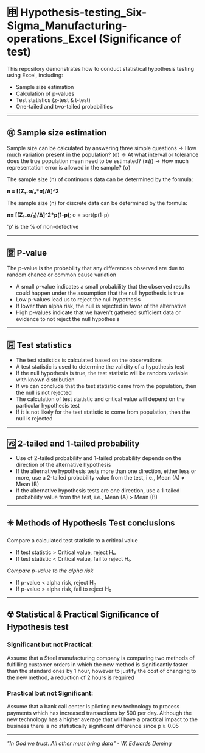 # 🈸 Hypothesis-testing_Six-Sigma_Manufacturing-operations_Excel (Significance of test)
This repository demonstrates how to conduct statistical hypothesis testing using Excel, including: 
- Sample size estimation
- Calculation of p-values
- Test statistics (z-test & t-test)
- One-tailed and two-tailed probabilities

---

## 🉑 Sample size estimation
Sample size can be calculated by answering three simple questions
-> How much variation present in the population? (σ)
-> At what interval or tolerance does the true population mean need to be estimated? (±Δ)
-> How much representation error is allowed in the sample? (α)

The sample size (n) of continuous data can be determined by the formula: 

**n = [(Z₁₋α/₂*σ)/Δ]^2**

The sample size (n) for discrete data can be determined by the formula:

**n= [(Z₁₋α/₂)/Δ]^2*p(1-p)**; σ = sqrt(p(1-p)

'p' is the % of non-defective

---

## 🈺 P-value
The p-value is the probability that any differences observed are due to random chance or common cause variation
- A small p-value indicates a small probability that the observed results could happen under the assumption that the null hypothesis is true
- Low p-values lead us to reject the null hypothesis
- If lower than alpha risk, the null is rejected in favor of the alternative
- High p-values indicate that we haven't gathered sufficient data or evidence to not reject the null hypothesis

---

## 🈷️ Test statistics
- The test statistics is calculated based on the observations
- A test statistic is used to determine the validity of a hypothesis test
- If the null hypothesis is true, the test statistic will be random variable with known distribution
- If we can conclude that the test statistic came from the population, then the null is not rejected
- The calculation of test statistic and critical value will depend on the particular hypothesis test
- If it is not likely for the test statistic to come from population, then the null is rejected

---

## 🆚 2-tailed and 1-tailed probability
- Use of 2-tailed probability and 1-tailed probability depends on the direction of the alternative hypothesis
- If the alternative hypothesis tests more than one direction, either less or more, use a 2-tailed probability value from the test, i.e., Mean (A) ≠ Mean (B)
- If the alternative hypothesis tests are one direction, use a 1-tailed probability value from the test, i.e., Mean (A) > Mean (B)

---

## ✴️ Methods of Hypothesis Test conclusions
Compare a calculated test statistic to a critical value
- If test statistic > Critical value, reject H₀
- If test statistic < Critical value, fail to reject H₀

*Compare p-value to the alpha risk*

- If p-value < alpha risk, reject H₀
- If p-value > alpha risk, fail to reject H₀

---

## ☢️ Statistical & Practical Significance of Hypothesis test
### Significant but not Practical:
Assume that a Steel manufacturing company is comparing two methods of fulfilling customer orders in which the new method is significantly faster than the standard ones by 1 hour, however to justify the cost of changing to the new method, a reduction of 2 hours is required

### Practical but not Significant:
Assume that a bank call center is piloting new technology to process payments which has increased transactions by 500 per day. Although the new technology has a higher average that will have a practical impact to the business there is no statistically significant difference since p ≥ 0.05

---




*"In God we trust. All other must bring data" - W. Edwards Deming*

